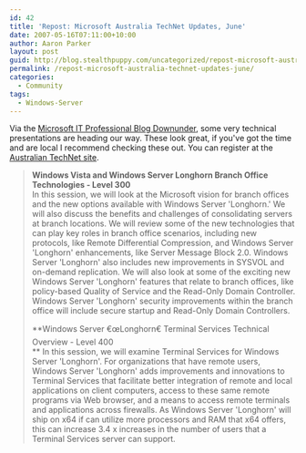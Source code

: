 ```yaml
---
id: 42
title: 'Repost: Microsoft Australia TechNet Updates, June'
date: 2007-05-16T07:11:00+10:00
author: Aaron Parker
layout: post
guid: http://blog.stealthpuppy.com/uncategorized/repost-microsoft-australia-technet-updates-june
permalink: /repost-microsoft-australia-technet-updates-june/
categories:
  - Community
tags:
  - Windows-Server
---
```

Via the [Microsoft IT Professional Blog Downunder](http://blogs.technet.com/itproaustralia/archive/2007/05/16/technet-updates-june-register-today.aspx), some very technical presentations are heading our way. These look great, if you've got the time and are local I recommend checking these out. You can register at the [Australian TechNet site](http://www.microsoft.com/australia/technet/techNet_Landingpage.mspx).

> **Windows Vista and Windows Server Longhorn Branch Office Technologies - Level 300**  
> In this session, we will look at the Microsoft vision for branch offices and the new options available with Windows Server 'Longhorn.' We will also discuss the benefits and challenges of consolidating servers at branch locations. We will review some of the new technologies that can play key roles in branch office scenarios, including new protocols, like Remote Differential Compression, and Windows Server 'Longhorn' enhancements, like Server Message Block 2.0. Windows Server 'Longhorn' also includes new improvements in SYSVOL and on-demand replication. We will also look at some of the exciting new Windows Server 'Longhorn' features that relate to branch offices, like policy-based Quality of Service and the Read-Only Domain Controller. Windows Server 'Longhorn' security improvements within the branch office will include secure startup and Read-Only Domain Controllers.
> 
> **Windows Server €œLonghorn€ Terminal Services Technical Overview - Level 400  
>** In this session, we will examine Terminal Services for Windows Server 'Longhorn'. For organizations that have remote users, Windows Server 'Longhorn' adds improvements and innovations to Terminal Services that facilitate better integration of remote and local applications on client computers, access to these same remote programs via Web browser, and a means to access remote terminals and applications across firewalls. As Windows Server 'Longhorn' will ship on x64 if can utilize more processors and RAM that x64 offers, this can increase 3.4 x increases in the number of users that a Terminal Services server can support.